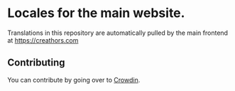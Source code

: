 # Locales for the main website.
Translations in this repository are automatically pulled by the main frontend at https://creathors.com

## Contributing
You can contribute by going over to [Crowdin](https://crowdin.com/project/creathors).

